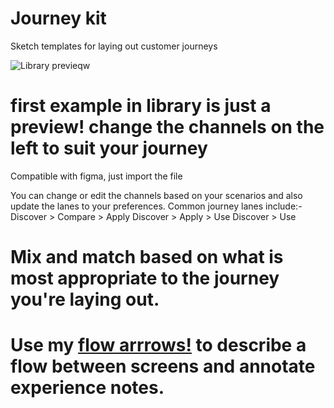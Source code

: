# Journey kit
Sketch templates for laying out customer journeys

![Library previeqw](https://github.com/terjin/journey-kit/blob/master/Preview.png)

# first example in library is just a preview! change the channels on the left to suit your journey

Compatible with figma, just import the file

You can change or edit the channels based on your scenarios and also update the lanes to your preferences. Common journey lanes include:-
Discover > Compare > Apply
Discover > Apply > Use
Discover > Use

# Mix and match based on what is most appropriate to the journey you're laying out.

# Use my [flow arrrows!](https://github.com/terjin/flow-kit) to describe a flow between screens and annotate experience notes.
